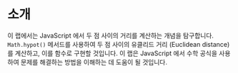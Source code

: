# 소개

이 랩에서는 JavaScript 에서 두 점 사이의 거리를 계산하는 개념을 탐구합니다. `Math.hypot()` 메서드를 사용하여 두 점 사이의 유클리드 거리 (Euclidean distance) 를 계산하고, 이를 함수로 구현할 것입니다. 이 랩은 JavaScript 에서 수학 공식을 사용하여 문제를 해결하는 방법을 이해하는 데 도움이 될 것입니다.
